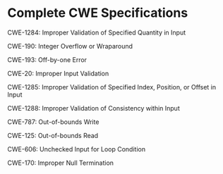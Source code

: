 

# Complete CWE Specifications

CWE-1284: Improper Validation of Specified Quantity in Input

CWE-190: Integer Overflow or Wraparound

CWE-193: Off-by-one Error

CWE-20: Improper Input Validation

CWE-1285: Improper Validation of Specified Index, Position, or Offset in Input

CWE-1288: Improper Validation of Consistency within Input

CWE-787: Out-of-bounds Write

CWE-125: Out-of-bounds Read

CWE-606: Unchecked Input for Loop Condition

CWE-170: Improper Null Termination